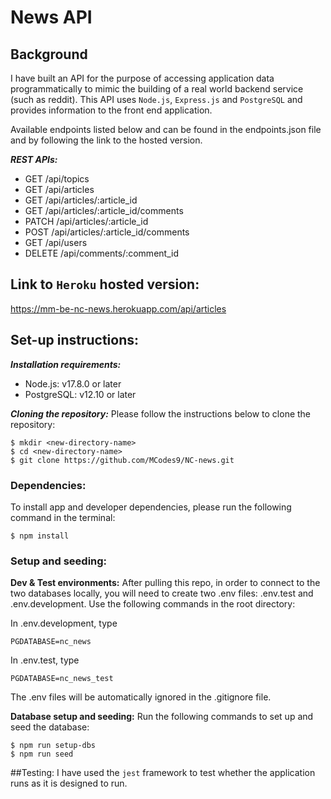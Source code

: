 # News API

## Background

I have built an API for the purpose of accessing application data programmatically to mimic the building of a real world backend service (such as reddit). This API uses `Node.js`, `Express.js` and `PostgreSQL` and provides information to the front end application. 

Available endpoints listed below and can be found in the endpoints.json file and by following the link to the hosted version.

***REST APIs:***
- GET /api/topics
- GET /api/articles
- GET /api/articles/:article_id
- GET /api/articles/:article_id/comments
- PATCH /api/articles/:article_id
- POST /api/articles/:article_id/comments
- GET /api/users
- DELETE /api/comments/:comment_id

## Link to `Heroku` hosted version:
https://mm-be-nc-news.herokuapp.com/api/articles

## Set-up instructions:

***Installation requirements:***
- Node.js: v17.8.0 or later
- PostgreSQL: v12.10 or later

***Cloning the repository:***
Please follow the instructions below to clone the repository: 
```
$ mkdir <new-directory-name>
$ cd <new-directory-name>
$ git clone https://github.com/MCodes9/NC-news.git
```

### Dependencies: 
To install app and developer dependencies, please run the following command in the terminal: 
```
$ npm install
```
### Setup and seeding: 

**Dev & Test environments:**
After pulling this repo, in order to connect to the two databases locally, you will need to create two .env files: .env.test and .env.development. Use the following commands in the root directory:

In .env.development, type

```
PGDATABASE=nc_news
```

In .env.test, type

```
PGDATABASE=nc_news_test
```
The .env files will be automatically ignored in the .gitignore file.

**Database setup and seeding:**
Run the following commands to set up and seed the database: 
```
$ npm run setup-dbs
$ npm run seed 
```

##Testing:
I have used the `jest` framework to test whether the application runs as it is designed to run.



